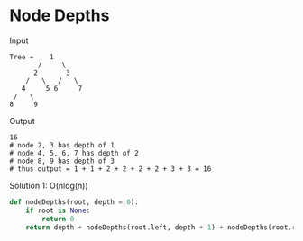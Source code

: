 # Node Depths

Input
```
Tree =    1
       /     \
      2       3
    /   \   /   \
   4     5 6     7
 /   \
8     9

```

Output
```
16
# node 2, 3 has depth of 1
# node 4, 5, 6, 7 has depth of 2
# node 8, 9 has depth of 3
# thus output = 1 + 1 + 2 + 2 + 2 + 2 + 3 + 3 = 16
```
Solution 1: O(nlog(n))
```python
def nodeDepths(root, depth = 0):
    if root is None:
        return 0
    return depth + nodeDepths(root.left, depth + 1) + nodeDepths(root.right, depth + 1)
```